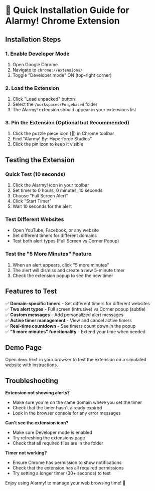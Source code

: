 # 🚀 Quick Installation Guide for Alarmy! Chrome Extension

## Installation Steps

### 1. Enable Developer Mode
1. Open Google Chrome
2. Navigate to `chrome://extensions/`
3. Toggle "Developer mode" ON (top-right corner)

### 2. Load the Extension
1. Click "Load unpacked" button
2. Select the `/workspaces/Forgebased` folder
3. The Alarmy! extension should appear in your extensions list

### 3. Pin the Extension (Optional but Recommended)
1. Click the puzzle piece icon (🧩) in Chrome toolbar
2. Find "Alarmy! By: Hyperforge Studios"
3. Click the pin icon to keep it visible

## Testing the Extension

### Quick Test (10 seconds)
1. Click the Alarmy! icon in your toolbar
2. Set timer to 0 hours, 0 minutes, 10 seconds
3. Choose "Full Screen Alert"
4. Click "Start Timer"
5. Wait 10 seconds for the alert

### Test Different Websites
- Open YouTube, Facebook, or any website
- Set different timers for different domains
- Test both alert types (Full Screen vs Corner Popup)

### Test the "5 More Minutes" Feature
1. When an alert appears, click "5 more minutes"
2. The alert will dismiss and create a new 5-minute timer
3. Check the extension popup to see the new timer

## Features to Test

✅ **Domain-specific timers** - Set different timers for different websites  
✅ **Two alert types** - Full screen (intrusive) vs Corner popup (subtle)  
✅ **Custom messages** - Add personalized alert messages  
✅ **Active timer management** - View and cancel active timers  
✅ **Real-time countdown** - See timers count down in the popup  
✅ **"5 more minutes" functionality** - Extend your time when needed  

## Demo Page

Open `demo.html` in your browser to test the extension on a simulated website with instructions.

## Troubleshooting

**Extension not showing alerts?**
- Make sure you're on the same domain where you set the timer
- Check that the timer hasn't already expired
- Look in the browser console for any error messages

**Can't see the extension icon?**
- Make sure Developer mode is enabled
- Try refreshing the extensions page
- Check that all required files are in the folder

**Timer not working?**
- Ensure Chrome has permission to show notifications
- Check that the extension has all required permissions
- Try setting a longer timer (30+ seconds) to test

Enjoy using Alarmy! to manage your web browsing time! 🎉
